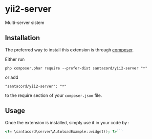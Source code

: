 yii2-server
===========
Multi-server sistem

Installation
------------

The preferred way to install this extension is through [composer](http://getcomposer.org/download/).

Either run

```
php composer.phar require --prefer-dist santacord/yii2-server "*"
```

or add

```
"santacord/yii2-server": "*"
```

to the require section of your `composer.json` file.


Usage
-----

Once the extension is installed, simply use it in your code by  :

```php
<?= \santacord\server\AutoloadExample::widget(); ?>```